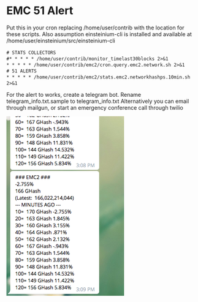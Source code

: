 # EMC 51 Alert
Put this in your cron replacing /home/user/contrib with the location for these scripts.
Also assumption einsteinium-cli is installed and available at /home/user/einsteinium/src/einsteinium-cli

```
# STATS COLLECTORS
#* * * * * /home/user/contrib/monitor_timelast30blocks 2>&1
* * * * * /home/user/contrib/emc2/cron.query.emc2.network.sh 2>&1
# 51 ALERTS
* * * * * /home/user/contrib/emc2/stats.emc2.networkhashps.10min.sh 2>&1
```

For the alert to works, create a telegram bot. Rename telegram_info.txt.sample to telegram_info.txt
Alternatively you can email through mailgun, or start an emergency conference call through twilio


![EMC2 51 Alert Bot](https://raw.githubusercontent.com/imylomylo/emc2-51-attack-alert/master/emc2-51-attack-telegram-alert.png)
